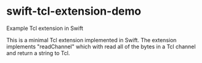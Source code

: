 # swift-tcl-extension-demo
Example Tcl extension in Swift

This is a minimal Tcl extension implemented in Swift.
The extension implements "readChannel" which with read all of the
bytes in a Tcl channel and return a string to Tcl.
